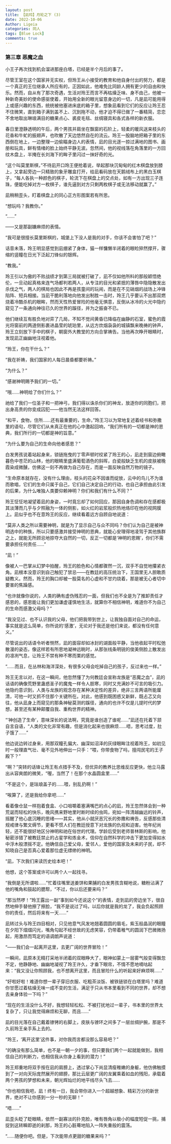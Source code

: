 ```yaml
---
layout: post
title: 【凪玲】月轮之下 (3)
date: 2022-10-06
Author: Ligeia
categories: 同人
tags: [Blue Lock]
comments: true
---
```


### 第三章 恶魔之血

小王子再次找到机会溜进那座白塔，已经是半个月后的事了。

尽管王室在这个国家并无实权，但玲王从小接受的教育和他自身付出的努力，都是一个真正的王位继承人所应有的，正因如此，他难免比同龄人拥有更少的自由和快乐。然而，自从有了那次奇遇，生活对玲王而言不再枯燥乏味、身不由己，他被一种新奇美妙的使命感驱使着，开始用全新的眼光留意身边的一切，凡是凪可能用得上或感兴趣的东西，统统被他塞进床底的箱子里，想象凪看到它们的反应让玲王忍不住微笑，直到箱子满到盖不上、沉到拖不动，他才迫不得已做了一番精简，恋恋不舍地取出琳琅满目的糖果点心、裘皮毛毯、丝绸寝具和各式各样的新衣服。

春日里澄静透明的午后，两个男孩并肩坐在飘窗的石阶上，轻柔的暖风送来枝头的花香和牛虻的振翅声，也吹散了天边悠然自在的流云。玲王一股脑地把箱子里的东西倒在地上，一边整理一边偷瞄身边人的表情，凪的目光逐一掠过满地的图书、画册和玩具，鲜有情绪的脸上始终平静无波。忽然间，他的视线落在角落里的一方回纹木盘上，半掩在长刘海下的眸子里闪过一抹好奇的光。

“这个叫莫里斯棋，”不待凪开口玲王便抢着说，举起那块沉甸甸的红木棋盘放到膝上，又拿起旁边一只精致的象牙雕盒打开，给凪看码放在天鹅绒布上的黑白玉棋子，“每人各执一种颜色的棋子，轮流下在棋盘上的交点处，如有一方出现三子连珠，便能吃掉对方一枚棋子，谁先逼到对方只剩两枚棋子或无法移动就赢了。”

凪稍稍歪头，盯着棋盘上的同心正方形图案若有所思。

“想玩吗？我教你。”

“……”

——又是那副嫌麻烦的表情。

“我可是很擅长莫里斯棋的，城堡上下没人是我的对手，你该不会害怕了吧？”

话音未落，玲王明显感觉到凪绷紧了身体，猫一样慵懒半闭着的眼睑猝然撑开，骤缩的竖瞳在日光下泛起刀锋似的银辉。

“教我。”

玲王引以为傲的不败战绩才到第三局就被打破了，凪不仅如他所料的那般颖悟绝伦，一旦动起真格来连气场都判若两人，从专注的目光和紧抿的薄唇中隐隐散发出杀伐之气，两人的棋局也因此不再是孩童间的玩闹，而是在不见硝烟的战场上冲锋陷阵、短兵相接。当凪干脆利落地向他发出制胜一击时，玲王几乎要认不出那双燃烧着冷酷杀机的眼眸，然而天性热爱冒险的他毫无惧意，反倒从冰冷的火光中隐约窥见了一条通向神往已久的世界的蹊径，并为之振奋不已。

他们继续互有胜负地对弈了几局，不知不觉间黄昏已降临在幽静的石室，蜜色的霞光将窗前的两道侧影裹进晶莹的琥珀里，从远方炊烟袅袅的城镇飘来晚祷的钟声，玲王立刻放下手中的棋子，朝窗外大教堂的方向合掌祷告。当他再次睁开眼睛时，发现凪正幽幽地注视着他。

“玲王，你在干什么？”

“我在祈祷，我们国家的人每日晨昏都要祈祷。”

“为什么？”

“感谢神明赐予我们的一切。”

“哦……神明给了你们什么？”

祂给了我们一位圣子和一把神弓，我们得以诛杀你们的神龙，放逐你的同胞们，把出身高贵的你变成囚犯——他当然无法这样回答。

“和平，食物，住所……还有最重要的，生命，”玲王习以为常地复述着经书和弥撒里的语句，尽管它们从未真正在他的心中激起回响，“我们所有的一切都是神的恩典，我们所行的一切都是神的旨意。”

“为什么要为自己的生命向他者感恩？”

白发男孩说着站起身来，锁链拖曳的丁零声顿时绞紧了玲王的心，凪走到窗边俯瞰暮色中苍茫的山林，他的眼睛里盛满葡萄酒色的斜晖，白瓷般缺乏生机的皮肤被晚霞染成微醺，仿佛这一刻不再做为自己存在，而是一面反映自然万物的镜子。

“生命原本就存在，没有什么理由，枝头的花朵不因谁而绽放，云中的鸟儿不为谁而歌唱，它们的生命只属于自己，它们自己决定自己的行动，也自己承担由此引发的后果，为什么唯独人类要仰赖神明？你们和我们有什么不同？”

玲王怔怔地凝望着凪的身姿，一时竟忘却了如何回应，那因自身色调和存在感都极其淡薄而几乎与夕照融为一体的侧影，如火红的岩浆般炽热地烙印在他的视网膜上。凪似乎也不在意玲王的反应，继续看着远方自顾自地说道：

“莫非人类之所以需要神明，就是为了显示自己与众不同吗？你们认为自己是被神明选中的种族，所以只要感激并接受神明的恩典，就能心安理得地凌驾于其他族群之上，就能无所顾忌地掠夺大自然的一切，反正一切都是‘神明的恩赐’，你们不需要承担任何责任……”

“凪！”

像被人一巴掌从幻梦中拍醒，玲王的脸色和心情都骤然一沉，双手不自觉地攥紧衣角。凪根本没意识到自己触犯了禁忌——在教廷的高压统治下，王国里无人胆敢质疑教义。然而，玲王的胸口却被一股莫名的心虚和不甘灼烧着，那是被无心者切中要害的焦躁感。

“也许就像你说的，人类的确有虚伪残忍的一面，但我们也不全是为了推卸责任才感恩的，感恩能让我们更加谦虚谨慎地生活，就算你不相信神明，难道你不为自己的生命而感激父母吗？”

“我没见过、也不认识我的父母，他们把我带到世上，让我独自面对自己的命运，事实就是这么简单，你所说的‘感激’，无论对于我还是他们来说，都没有任何意义。”

尽管说出的话语令听者恻然，凪的面容却如冰封的湖面般平静，当他收起平时松弛散漫的姿态，像这样若有所思地凝神远眺时，从那张线条明锐的俊美侧脸上散发出的凛冽气息，让玲王不禁有种不寒而栗的感觉。

“……而且，在丛林和海洋深处，有很多父母会吃掉自己的孩子，反过来也一样。”

玲王无言以对，在这一瞬间，他忽然懂了为何教廷会宣称龙族是“恶魔之血”，凪的话语的确像荒野里蛊惑圣子的魔鬼一样令人胆寒，同时又充满妙不可言的吸引力。他隐约意识到，人类与龙族的观念存在某种决定性的差异，绝非三言两语所能厘清，可他一时又抓不住那个关键所在。对此，他感到既困惑又新鲜，既忐忑又向往，他从凪身上而窥见的那条神秘莫测的蹊径，通向的也许不仅是儿提时代的梦想，甚至还有某种颠覆自我、重构世界的精神。

“‘神创造了生命’，意味深长的说法啊，究竟是谁创造了谁呢……”凪还在托着下颔自言自语，“人类的文化非常有趣，但是消化起来也很麻烦……唔，思考过度，肚子饿了……”

他边说边转过身来，用那双瞳孔偏大、幽深如沼泽的灰绿眼眸注视着玲王，如初见时一般理直气壮、毫不见外地伸出一只手：“喂，你带食物了吗，擅闯民宅的王子殿下？”

“啊？”突转的话锋让玲王有点措手不及，但优异的教养比思维反应更快，他立马露出从容爽朗的微笑，“喔，当然了！在那个水晶圆盒里……”

“不是这个，是珐琅盖子的……喂，别乱扔啊！”

“唉算了，还是我给你拿吧……”

看着像仓鼠一样抱着食盒、小口咀嚼着塞满嘴巴的点心的凪，玲王忽然体会到一种荒诞而轻松的快乐，晚风携来野地里时断时续的虫鸣，宛如一阵清越幽远的铃声，摇醒了他心底沉睡的思绪——其实，他从小就厌恶冗长的弥撒和祷告，反感那些清规戒律与繁文缛节，更看不惯人们在教廷授意下对龙族的仇视和迫害。他年纪尚轻，还不能很好地区分神明和祂在俗世的代理。学龄后受到老师普林斯的影响，他秘密涉猎了被教廷禁止的占星学和炼金术，信仰在自然科学的冲击下更加变得如水中浮木般漂摇不定。他确信自己爱父母，爱邻人，爱他的国家及未来的子民，却不知晓自己是否真心爱着那位虚无缥缈的神明。

“凪，下次我们来读历史绘本吧！”

他想，这个答案或许可以两个人一起找寻。

“我倒是无所谓啦……”忙着往嘴里送姜饼和果脯的白发男孩含糊地说，糖粉沾满了他的嘴角和鼓起的腮帮，“不过，你以后还要来吗？”

“那当然啰！”玲王露出一副“事到如今还说这个”的表情，走到凪的旁边坐下，很自然地伸手替他擦了擦脸，“我不是说过了吗，以后你就是我的龙了，我会负起照顾你的责任，然后将来有一天……”

凪转过头与玲王四目相对，只见他意气风发地翘着圆圆的眉毛，紫玉般晶润的眼瞳在夕阳下熠熠闪光，嘴角勾起不经世故的无虑笑容，仍带着稚气的圆润下巴微微扬起，用激昂而笃定的语调朗声说道：

“——我们会一起离开这里，去更广阔的世界冒险！”

一瞬间，凪原本无精打采地半闭着的双眼睁大了，眼神如蒙上一层雾气般变得飘忽不定，他静静地、幽幽地凝视了玲王许久，才垂下眼帘，不情不愿地嘀咕起来：“我又没让你照顾我，也不想离开这里，而且冒险什么的听起来好麻烦啊……”

“好啦好啦！难道你想一辈子穿旧衣服、吃粗茶淡饭、被铁链锁在白塔里吗？难道你甘愿过着枯燥无味一成不变的生活，满足于只从书本里看到不同的世界，却不想去亲身体验一下吗？”

“现在的生活没什么不好，我想轻轻松松、不被打扰地过一辈子，书本里的世界太复杂了，只让我觉得麻烦和无聊，而且……”

凪的目光落在自己戴着镣铐的右脚上，皮肤与镣环之间多了一层丝绸护腕，那是不久前玲王亲手系上去的。

“玲王，‘离开这里’这件事，对你我而言都没那么容易吧？”

“的确没有那么简单，也不是一朝一夕的事，但只要我们两个一起就能做到，我相信自己的判断力，也相信我从你身上看到的潜力！”

玲王郑重地将双手按在凪的肩膀上，透过掌心下尚显清瘦稚嫩的身躯，他仿佛触摸到了一对向天际庞然展开的翅膀，那比云层更广阔的龙翼乘着如血的残阳，承载着两个男孩的梦想和未来，朝光辉灿烂的地平线尽头飞去……

“你也相信我吧，凪！终有一日，我会带你进入一个超越想象、精彩万分的新世界，绝对不让你感到一分一秒的无聊！”

“唔……”

凪歪头眨了眨眼睛，依然一副寡淡的扑克脸，唯有唇角以极小的幅度短促一挑，捕捉到这转瞬即逝的刹那，玲王的心脏蓦地陷入一阵失重般的震荡。

“……随便你吧。但是，下次能带点更甜的糖果来吗？”

